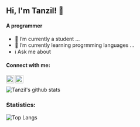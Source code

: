 ## Hi, I'm Tanzil! :wave:


#### A programmer

- :telescope: I’m currently a student ...
- :seedling: I’m currently learning progrmming languages ...
- :information_source: Ask me about

#### Connect with me:
[<img align="left" alt="tanzil.web | Facebook" width="22px" src="https://simpleicons.org/icons/facebook.svg" />][facebook]
[<img align="left" alt="tanzilamd | Telegram" width="22px" src="https://simpleicons.org/icons/telegram.svg" />][telegram]
<br />

![Tanzil's github stats](https://github-readme-stats.vercel.app/api?username=tanzilamd&show_icons=true&theme=radical)
### Statistics:

![Top Langs](https://github-readme-stats.vercel.app/api/top-langs/?username=tanzilamd&layout=compact)

[facebook]: https://facebook.com/mdtanzil858
[telegram]: https://t.me/tanzilamd



